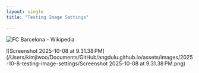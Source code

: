 ```yaml
---
layout: single
title: "Testing Image Settings"

---
```


![FC Barcelona - Wikipedia](https://upload.wikimedia.org/wikipedia/en/thumb/4/47/FC_Barcelona_%28crest%29.svg/230px-FC_Barcelona_%28crest%29.svg.png)

![Screenshot 2025-10-08 at 9.31.38 PM](/Users/kimjiwoo/Documents/GitHub/angdulu.github.io/assets/images/2025-10-8-testing-image-settings/Screenshot 2025-10-08 at 9.31.38 PM.png)

